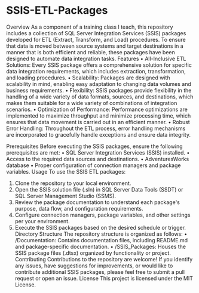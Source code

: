 # SSIS-ETL-Packages
Overview
As a component of a training class I teach, this repository includes a collection of SQL Server Integration Services (SSIS) packages developed for ETL (Extract, Transform, and Load) procedures. To ensure that data is moved between source systems and target destinations in a manner that is both efficient and reliable, these packages have been designed to automate data integration tasks.
Features
•	All-Inclusive ETL Solutions: Every SSIS package offers a comprehensive solution for specific data integration requirements, which includes extraction, transformation, and loading procedures. 
•	Scalability: Packages are designed with scalability in mind, enabling easy adaptation to changing data volumes and business requirements. 
•	Flexibility: SSIS packages provide flexibility in the handling of a wide variety of data formats, sources, and destinations, which makes them suitable for a wide variety of combinations of integration scenarios. 
•	Optimization of Performance: Performance optimizations are implemented to maximize throughput and minimize processing time, which ensures that data movement is carried out in an efficient manner. 
•	Robust Error Handling: Throughout the ETL process, error handling mechanisms are incorporated to gracefully handle exceptions and ensure data integrity. 

Prerequisites
Before executing the SSIS packages, ensure the following prerequisites are met:
•	SQL Server Integration Services (SSIS) installed.
•	Access to the required data sources and destinations.
•	AdventuresWorks database
•	Proper configuration of connection managers and package variables.
Usage
To use the SSIS ETL packages:
1.	Clone the repository to your local environment.
2.	Open the SSIS solution file (.sln) in SQL Server Data Tools (SSDT) or SQL Server Management Studio (SSMS).
3.	Review the package documentation to understand each package's purpose, data flow, and configuration requirements.
4.	Configure connection managers, package variables, and other settings per your environment.
5.	Execute the SSIS packages based on the desired schedule or trigger.
Directory Structure
The repository structure is organized as follows:
•	/Documentation: Contains documentation files, including README.md and package-specific documentation.
•	/SSIS_Packages: Houses the SSIS package files (.dtsx) organized by functionality or project.
Contributing
Contributions to the repository are welcome! If you identify any issues, have suggestions for improvements, or would like to contribute additional SSIS packages, please feel free to submit a pull request or open an issue.
License
This project is licensed under the MIT License.

